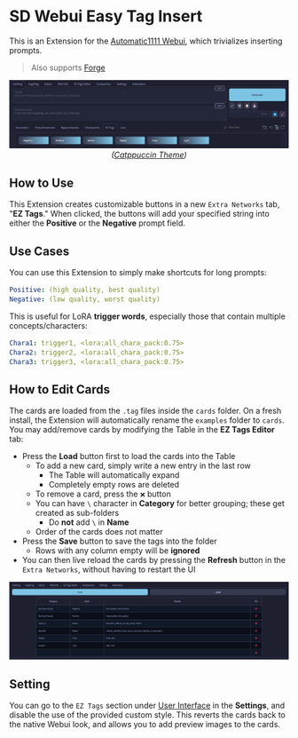 ﻿# SD Webui Easy Tag Insert
This is an Extension for the [Automatic1111 Webui](https://github.com/AUTOMATIC1111/stable-diffusion-webui), which trivializes inserting prompts.

> Also supports [Forge](https://github.com/lllyasviel/stable-diffusion-webui-forge)

<p align="center">
<img src="./ui.png" width=768><br>
<i>(<a href="https://github.com/Haoming02/catppuccin-theme">Catppuccin Theme</a>)</i>
</p>

## How to Use
This Extension creates customizable buttons in a new `Extra Networks` tab, "**EZ Tags**." When clicked, the buttons will add your specified string into either the **Positive** or the **Negative** prompt field.

## Use Cases
You can use this Extension to simply make shortcuts for long prompts:

```yaml
Positive: (high quality, best quality)
Negative: (low quality, worst quality)
```

This is useful for LoRA **trigger words**, especially those that contain multiple concepts/characters:

```yaml
Chara1: trigger1, <lora:all_chara_pack:0.75>
Chara2: trigger2, <lora:all_chara_pack:0.75>
Chara3: trigger3, <lora:all_chara_pack:0.75>
```

## How to Edit Cards
The cards are loaded from the `.tag` files inside the `cards` folder. On a fresh install, the Extension will automatically rename the `examples` folder to `cards`. You may add/remove cards by modifying the Table in the **EZ Tags Editor** tab:

- Press the **Load** button first to load the cards into the Table
  - To add a new card, simply write a new entry in the last row
    - The Table will automatically expand
    - Completely empty rows are deleted
  - To remove a card, press the `❌` button
  - You can have `\` character in **Category** for better grouping; these get created as sub-folders
    - Do **not** add `\` in **Name**
  - Order of the cards does not matter
- Press the **Save** button to save the tags into the folder
  - Rows with any column empty will be **ignored**
- You can then live reload the cards by pressing the **Refresh** button in the `Extra Networks`, without having to restart the UI

<p align="center">
<img src="./editor.png" width=768>
</p>

## Setting
You can go to the `EZ Tags` section under <ins>User Interface</ins> in the **Settings**, and disable the use of the provided custom style. This reverts the cards back to the native Webui look, and allows you to add preview images to the cards.
